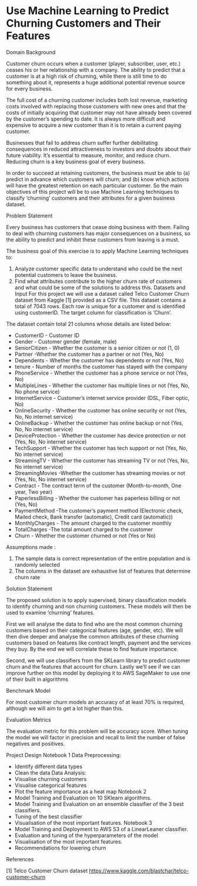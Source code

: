 <h1> Use Machine Learning to Predict Churning Customers and Their Features </h1>

Domain Background

Customer churn occurs when a customer (player, subscriber, user, etc.) ceases his or her relationship with a company.
The ability to predict that a customer is at a high risk of churning, while there is still time to do something about it, represents a huge additional potential revenue source for every business.

The full cost of a churning customer includes both lost revenue, marketing costs involved with replacing those customers with new ones and that the costs of initially acquiring that customer may not have already been covered by the customer’s spending to date. It is always more difficult and expensive to acquire a new customer than it is to retain a current paying customer.

Businesses that fail to address churn suffer further debilitating consequences in reduced attractiveness to investors and doubts about their future viability. It’s essential to measure, monitor, and reduce churn. ​Reducing churn is a key business goal of every business.

In order to succeed at retaining customers, the business must be able to
(a) predict in advance which customers will churn; and
(b) know which actions will have the greatest retention on each particular customer.
So the main objectives of this project will be to use Machine Learning techniques to classify ‘churning’ customers and their attributes for a given business dataset.

Problem Statement

Every business has customers that cease doing business with them. Failing to deal with churning customers has major consequences on a business, so the ability to predict and inhibit these customers from leaving is a must.

The business goal of this exercise is to apply Machine Learning techniques to:
1. Analyze customer specific data to understand who could be the next potential customers to
leave the business.
2. Find what attributes contribute to the higher churn rate of customers and what could be
some of the solutions to address this.
Datasets and Input
For this project we will use a dataset called Telco Customer Churn dataset from Kaggle [1] provided as a CSV file.
This dataset contains a total of 7043 rows. Each row is unique for a customer and is identified using customerID. The target column for classification is ‘Churn’.
   
 The dataset contain total 21 columns whose details are listed below:
* CustomerID - Customer ID
* Gender - Customer gender (female, male)
* SeniorCitizen - Whether the customer is a senior citizen or not (1, 0)
* Partner -Whether the customer has a partner or not (Yes, No)
* Dependents - Whether the customer has dependents or not (Yes, No)
* tenure - Number of months the customer has stayed with the company
* PhoneService - Whether the customer has a phone service or not (Yes, No)
* MultipleLines - Whether the customer has multiple lines or not (Yes, No, No phone service)
* InternetService - Customer’s internet service provider (DSL, Fiber optic, No)
* OnlineSecurity - Whether the customer has online security or not (Yes, No, No internet
service)
* OnlineBackup - Whether the customer has online backup or not (Yes, No, No internet
service)
* DeviceProtection - Whether the customer has device protection or not (Yes, No, No internet
service)
* TechSupport - Whether the customer has tech support or not (Yes, No, No internet service)
* StreamingTV - Whether the customer has streaming TV or not (Yes, No, No internet service)
* StreamingMovies -Whether the customer has streaming movies or not (Yes, No, No internet
service)
* Contract - The contract term of the customer (Month-to-month, One year, Two year)
* PaperlessBilling - Whether the customer has paperless billing or not (Yes, No)
* PaymentMethod -The customer’s payment method (Electronic check, Mailed check, Bank
transfer (automatic), Credit card (automatic))
* MonthlyCharges - The amount charged to the customer monthly
* TotalCharges -The total amount charged to the customer
* Churn - Whether the customer churned or not (Yes or No)

Assumptions made :
1. The sample data is correct representation of the entire population and is randomly selected
2. The columns in the dataset are exhaustive list of features that determine churn rate

Solution Statement

The proposed solution is to apply supervised, binary classification models to identify churning and non churning customers. These models will then be used to examine ‘churning’ features.

First we will analyse the data to find who are the most common churning customers based on their categorical features (age, gender, etc). We will then dive deeper and analyse the common attributes of these churning customers based on features like contract length, payment and the services they buy. By the end we will correlate these to find feature importance.

Second, we will use classifiers from the SKLearn library to predict customer churn and the features that account for churn.
Lastly we’ll see if we can improve further on this model by deploying it to AWS SageMaker to use one of their built in algorithms
 
Benchmark Model

For most customer churn models an accuracy of at least 70% is required, although we will aim to get a lot higher than this.

Evaluation Metrics

The evaluation metric for this problem will be accuracy score.
When tuning the model we will factor in precision and recall to limit the number of false negatives and positives.

Project Design
Notebook 1
Data Preprocessing:
* Identify different data types
* Clean the data
Data Analysis:
* Visualise churning customers
* Visualise categorical features
* Plot the feature importance as a heat map
Notebook 2
* Model Training and Evaluation on 10 SKlearn algorithms.
* Model Training and Evaluation on an ensemble classifier of the 3 best classifiers.
* Tuning of the best classifier
* Visualisation of the most important features.
Notebook 3
* Model Training and Deployment to AWS S3 of a LinearLeaner classifier.
* Evaluation and tuning of the hyperparameters of the model
* Visualisation of the most important features.
* Recommendations for lowering churn

References

[1] Telco Customer Churn dataset ​https://www.kaggle.com/blastchar/telco-customer-churn
